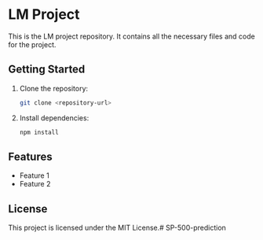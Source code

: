 # LM Project

This is the LM project repository. It contains all the necessary files and code for the project.

## Getting Started

1. Clone the repository:
   ```bash
   git clone <repository-url>
   ```
2. Install dependencies:
   ```bash
   npm install
   ```

## Features

- Feature 1
- Feature 2

## License

This project is licensed under the MIT License.#   S P - 5 0 0 - p r e d i c t i o n  
 